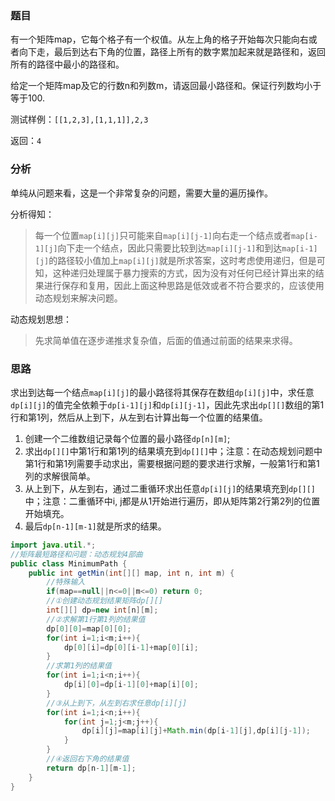 ### 题目

有一个矩阵map，它每个格子有一个权值。从左上角的格子开始每次只能向右或者向下走，最后到达右下角的位置，路径上所有的数字累加起来就是路径和，返回所有的路径中最小的路径和。

给定一个矩阵map及它的行数n和列数m，请返回最小路径和。保证行列数均小于等于100.

测试样例：`[[1,2,3],[1,1,1]],2,3`

返回：`4`

### 分析

单纯从问题来看，这是一个非常复杂的问题，需要大量的遍历操作。

分析得知：

> 每一个位置`map[i][j]`只可能来自`map[i][j-1]`向右走一个结点或者`map[i-1][j]`向下走一个结点，因此只需要比较到达`map[i][j-1]`和到达`map[i-1][j]`的路径较小值加上`map[i][j]`就是所求答案，这时考虑使用递归，但是可知，这种递归处理属于暴力搜索的方式，因为没有对任何已经计算出来的结果进行保存和复用，因此上面这种思路是低效或者不符合要求的，应该使用动态规划来解决问题。

动态规划思想：

> 先求简单值在逐步递推求复杂值，后面的值通过前面的结果来求得。

### 思路

求出到达每一个结点`map[i][j]`的最小路径将其保存在数组`dp[i][j]`中，求任意`dp[i][j]`的值完全依赖于`dp[i-1][j]`和`dp[i][j-1]`，因此先求出`dp[][]`数组的第1行和第1列，然后从上到下，从左到右计算出每一个位置的结果值。

1. 创建一个二维数组记录每个位置的最小路径`dp[n][m]`;
2. 求出`dp[][]`中第1行和第1列的结果填充到`dp[][]`中；注意：在动态规划问题中第1行和第1列需要手动求出，需要根据问题的要求进行求解，一般第1行和第1列的求解很简单。
3. 从上到下，从左到右，通过二重循环求出任意`dp[i][j]`的结果填充到`dp[][]`中；注意：二重循环中i, j都是从1开始进行遍历，即从矩阵第2行第2列的位置开始填充。
4. 最后`dp[n-1][m-1]`就是所求的结果。

```java
import java.util.*;
//矩阵最短路径和问题：动态规划4部曲
public class MinimumPath {
    public int getMin(int[][] map, int n, int m) {
        //特殊输入
        if(map==null||n<=0||m<=0) return 0;
        //①创建动态规划结果矩阵dp[][]
        int[][] dp=new int[n][m];
        //②求解第1行第1列的结果值
        dp[0][0]=map[0][0];
        for(int i=1;i<m;i++){
            dp[0][i]=dp[0][i-1]+map[0][i];
        }
        //求第1列的结果值
        for(int i=1;i<n;i++){
            dp[i][0]=dp[i-1][0]+map[i][0];
        }
        //③从上到下，从左到右求任意dp[i][j]
        for(int i=1;i<n;i++){
            for(int j=1;j<m;j++){
                dp[i][j]=map[i][j]+Math.min(dp[i-1][j],dp[i][j-1]);
            }
        }
        //④返回右下角的结果值
        return dp[n-1][m-1];
    }
}
```